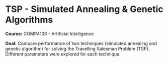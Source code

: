# TSP - Simulated Annealing & Genetic Algorithms

**Course:** COMP4106 - Artificial Intelligence

**Goal:** Compare performance of two techniques (simulated annealing and genetic algorithm) for solving the Travelling Salesman Problem (TSP). Different parameters were explored for each technique.
